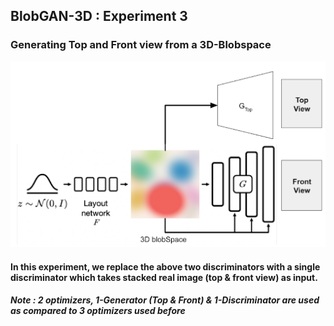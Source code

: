 ## BlobGAN-3D : Experiment 3

### Generating Top and Front view from a 3D-Blobspace

![3D-Blob Architecture](architecture.png)

#### In this experiment, we replace the above two discriminators with a single discriminator which takes stacked real image (top & front view) as input.
##### Note : 2 optimizers, 1-Generator (Top & Front) & 1-Discriminator are used as compared to 3 optimizers used before 